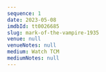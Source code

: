 ```yaml
---
sequence: 1
date: 2023-05-08
imdbId: tt0026685
slug: mark-of-the-vampire-1935
venue: null
venueNotes: null
medium: Watch TCM
mediumNotes: null
---
```


